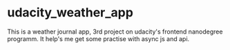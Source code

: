 # udacity_weather_app
This is a weather journal app, 3rd project on udacity's frontend nanodegree programm. It help's me get some practise with async js and api.
